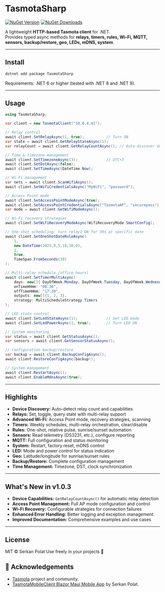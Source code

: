 # TasmotaSharp
[![NuGet Version](https://img.shields.io/nuget/v/TasmotaSharp.svg?style=flat-square)](https://www.nuget.org/packages/TasmotaSharp)
[![NuGet Downloads](https://img.shields.io/nuget/dt/TasmotaSharp.svg?style=flat-square)](https://www.nuget.org/packages/TasmotaSharp)

A lightweight **HTTP-based Tasmota client** for .NET.  
Provides typed async methods for **relays, timers, rules, Wi-Fi, MQTT, sensors, backup/restore, geo, LEDs, mDNS, system**.

---

## Install

```bash
dotnet add package TasmotaSharp
```

Requirements: .NET 6 or higher (tested with .NET 8 and .NET 9).

---

## Usage

```csharp
using TasmotaSharp;

var client = new TasmotaClient("10.0.4.41");

// Relay control
await client.SetRelayAsync(1, true);          // Turn ON
var state = await client.GetRelayStateAsync(1);
var relayCount = await client.GetRelayCountAsync(); // Auto-discover device capabilities

// Time & timezone management
await client.SetTimezoneAsync(3);             // UTC+3
await client.SetDstAsync(false);
await client.SetTimeAsync(DateTime.Now);

// Wi-Fi management
var nets = await client.ScanWifiAsync();
await client.SetWifiCredentialsAsync("MyWiFi", "password");

// Access Point mode
await client.SetAccessPointModeAsync(true);
await client.SetAccessPointCredentialsAsync("TasmotaAP", "securepass");
var mode = await client.GetWifiModeAsync();

// Wi-Fi recovery strategies
await client.SetWifiRecoveryModeAsync(WifiRecoveryMode.SmartConfig);

// One-shot scheduling: turn relay1 ON for 30s at specific date
await client.SetOneShotDateRuleAsync(
    1,
    new DateTime(2025,9,5,18,30,0),
    1,
    true,
    TimeSpan.FromSeconds(30)
);

// Multi-relay schedule (office hours)
await client.SetTimerMultiAsync(
    days: new[]{ DayOfWeek.Monday, DayOfWeek.Tuesday, DayOfWeek.Wednesday, DayOfWeek.Thursday, DayOfWeek.Friday },
    onTimeHHmm: "08:30",
    offTimeHHmm: "17:30",
    outputs: new[]{1, 2, 3},
    strategy: MultiScheduleStrategy.Timers
);

// LED state control
await client.SetLedStateAsync(1);             // Set LED mode
await client.SetLedPowerAsync(1, true);       // Turn LED ON

// System monitoring
var status = await client.GetStatusAsync();
var sensors = await client.GetSensorStatusAsync();

// Configuration backup/restore
var backup = await client.BackupConfigAsync();
await client.RestoreConfigAsync(backup!);

// System management
await client.RestartAsync();
await client.EnableMdnsAsync(true);
```

---

## Highlights

* **Device Discovery:** Auto-detect relay count and capabilities
* **Relays:** Set, toggle, query state with multi-relay support
* **Advanced Wi-Fi:** Access Point mode, recovery strategies, scanning
* **Timers:** Weekly schedules, multi-relay orchestration, clear/disable
* **Rules:** One-shot, relative pulse, sunrise/sunset automation
* **Sensors:** Read telemetry (DS3231, etc.), configure reporting
* **MQTT:** Full configuration and status monitoring
* **System:** Restart, factory reset, mDNS control
* **LED:** Mode and power control for status indication
* **Geo:** Latitude/longitude for sunrise/sunset rules
* **Backup/Restore:** Complete configuration management
* **Time Management:** Timezone, DST, clock synchronization

---

## What's New in v1.0.3

* **Device Capabilities:** `GetRelayCountAsync()` for automatic relay detection
* **Access Point Management:** Full AP mode configuration and control
* **Wi-Fi Recovery:** Configurable strategies for connection failures
* **Enhanced Error Handling:** Better logging and exception management
* **Improved Documentation:** Comprehensive examples and use cases

---

## License

MIT © Serkan Polat
Use freely in your projects 💚


## 🙌 Acknowledgements

* [Tasmota](https://tasmota.github.io/) project and community.
* [TasmotaMobileClient Blazor Maui Mobile App](https://github.com/serkansmg/TasmotaMobileClient/) by Serkan Polat.
